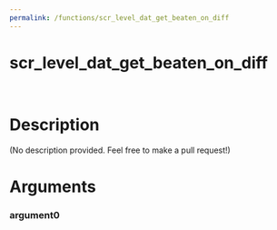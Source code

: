 ```yaml
---
permalink: /functions/scr_level_dat_get_beaten_on_diff
---
```

# scr_level_dat_get_beaten_on_diff  
&nbsp;  
# Description  
(No description provided. Feel free to make a pull request!) 
&nbsp;  
# Arguments
### argument0

&nbsp;    


